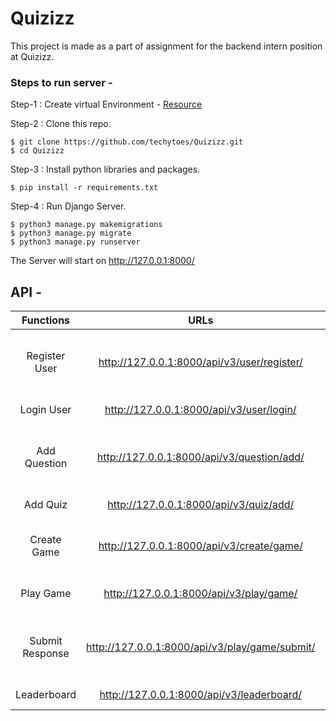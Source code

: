 # Quizizz

This project is made as a part of assignment for the backend intern position at Quizizz.

### Steps to run server -

Step-1 : Create virtual Environment - [Resource](https://packaging.python.org/guides/installing-using-pip-and-virtual-environments/)

Step-2 : Clone this repo.
```
$ git clone https://github.com/techytoes/Quizizz.git
$ cd Quizizz
```

Step-3 : Install python libraries and packages.
```
$ pip install -r requirements.txt
```
Step-4 : Run Django Server.
```
$ python3 manage.py makemigrations
$ python3 manage.py migrate
$ python3 manage.py runserver
```

The Server will start on http://127.0.0.1:8000/

## API -

|    Functions    |                      URLs                      |                                    Request                                    |             Response             |
|:---------------:|:----------------------------------------------:|:-----------------------------------------------------------------------------:|:--------------------------------:|
|  Register User  |   http://127.0.0.1:8000/api/v3/user/register/  |           name, date_of_birth, occupation, email, username, password          |      Registration Successful     |
|    Login User   |    http://127.0.0.1:8000/api/v3/user/login/    |                               username, password                              |      Dashboard for the user      |
|   Add Question  |   http://127.0.0.1:8000/api/v3/question/add/   | username, password,  question_body, options(list of int), correct option(int) |    Question added successfully   |
|     Add Quiz    |     http://127.0.0.1:8000/api/v3/quiz/add/     |                               username, password                              |      Quiz added Successfully     |
|   Create Game   |    http://127.0.0.1:8000/api/v3/create/game/   |                       username, password, allowed_users(list of names)                       |     Game created Successfully    |
|    Play Game    |     http://127.0.0.1:8000/api/v3/play/game/    |                         username, password, created_by(name)                        |      Display Game Questions      |
| Submit Response | http://127.0.0.1:8000/api/v3/play/game/submit/ |                   username, password, created_by(name), responses(list of int)                   | Responses submitted successfully |
|   Leaderboard   |    http://127.0.0.1:8000/api/v3/leaderboard/   |                               username, password                              |            Leaderboard           |
